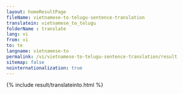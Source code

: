```yaml
---
layout: homeResultPage
fileName: vietnamese-to-telugu-sentence-translation
translatein: vietnamese_to_telugu
folderName : translate
lang: vi
from: vi
to: te
langname: vietnamese-to
permalink: /vi/vietnamese-to-telugu-sentence-translation/result
sitemap: false
nointernationalization: true
---
```

{% include result/translateinto.html %}

<script src="/js/result/translation.js" data-foldername="{{page.folderName}}" data-lang="{{page.lang}}"></script>
